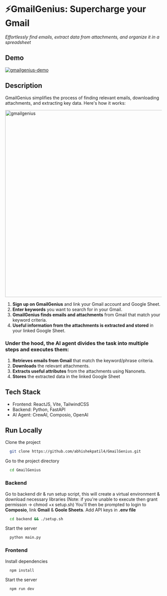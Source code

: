 
# ⚡️GmailGenius: Supercharge your Gmail
*Effortlessly find emails, extract data from attachments, and organize it in a spreadsheet*

## Demo
[![gmailgenius-demo](https://github.com/user-attachments/assets/abb24495-d242-42f3-8cff-599182f735f4)](https://drive.google.com/file/d/1aoKGYiq5QKr037Q5A9v58JERe0aGjXiC/preview)

## Description
GmailGenius simplifies the process of finding relevant emails, downloading attachments, and extracting key data. Here's how it works:

<img src="https://github.com/user-attachments/assets/4930cbcb-3427-48e1-8e54-9d78c769b619" alt="gmailgenius" width="600" />


1. **Sign up on GmailGenius** and link your Gmail account and Google Sheet.
2. **Enter keywords** you want to search for in your Gmail.
3. **GmailGenius finds emails and attachments** from Gmail that match your keyword criteria.
4. **Useful information from the attachments is extracted and stored** in your linked Google Sheet.

### Under the hood, the AI agent divides the task into multiple steps and executes them:

1. **Retrieves emails from Gmail** that match the keyword/phrase criteria.
2. **Downloads** the relevant attachments.
3. **Extracts useful attributes** from the attachments using Nanonets.
4. **Stores** the extracted data in the linked Google Sheet

## Tech Stack
- Frontend: ReactJS, Vite, TailwindCSS
- Backend: Python, FastAPI
- AI Agent: CrewAI, Composio, OpenAI


## Run Locally

Clone the project

```bash
  git clone https://github.com/abhishekpatil4/GmailGenius.git
```

Go to the project directory

```bash
  cd GmailGenius
```

### Backend

Go to backend dir & run setup script, this will create a virtual environment & download necessary libraries (Note: if you're unable to execute then grant permisson -> chmod +x setup.sh)
You'll then be prompted to login to **Composio**, link **Gmail** & **Goole Sheets**. 
Add API keys in **.env file**

```bash
  cd backend && ./setup.sh
```

Start the server

```bash
  python main.py
```


### Frontend

Install dependencies

```bash
  npm install
```

Start the server

```bash
  npm run dev
```
  
